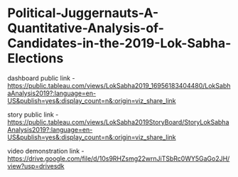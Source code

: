 # Political-Juggernauts-A-Quantitative-Analysis-of-Candidates-in-the-2019-Lok-Sabha-Elections


dashboard public link - https://public.tableau.com/views/LokSabha2019_16956183404480/LokSabhaAnalysis2019?:language=en-US&publish=yes&:display_count=n&:origin=viz_share_link

story public link - https://public.tableau.com/views/LokSabha2019StoryBoard/StoryLokSabhaAnalysis2019?:language=en-US&publish=yes&:display_count=n&:origin=viz_share_link

video demonstration link - https://drive.google.com/file/d/10s9RHZsmg22wrnJiTSbRc0WY5GaGo2JH/view?usp=drivesdk
